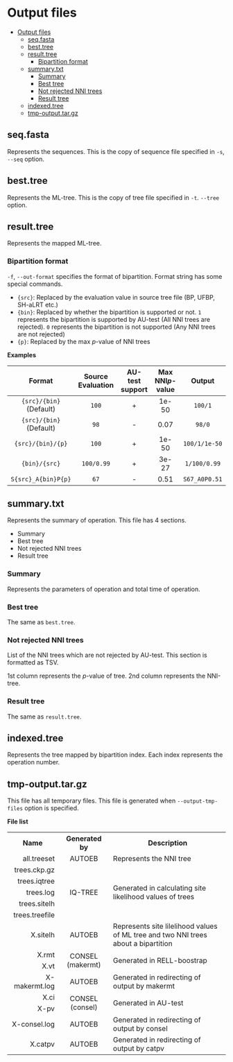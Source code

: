 # Output files

- [Output files](#output-files)
  - [seq.fasta](#seqfasta)
  - [best.tree](#besttree)
  - [result.tree](#resulttree)
    - [Bipartition format](#bipartition-format)
  - [summary.txt](#summarytxt)
    - [Summary](#summary)
    - [Best tree](#best-tree)
    - [Not rejected NNI trees](#not-rejected-nni-trees)
    - [Result tree](#result-tree)
  - [indexed.tree](#indexedtree)
  - [tmp-output.tar.gz](#tmp-outputtargz)

## seq.fasta

Represents the sequences.
This is the copy of sequence file specified in `-s`, `--seq` option.

## best.tree

Represents the ML-tree.
This is the copy of tree file specified in `-t`. `--tree` option.

## result.tree

Represents the mapped ML-tree.

### Bipartition format

`-f`, `--out-format` specifies the format of bipartition.
Format string has some special commands.

- `{src}`: Replaced by the evaluation value in source tree file (BP, UFBP, SH-aLRT etc.)
- `{bin}`: Replaced by whether the bipartition is supported or not. 
  `1` represents the bipartition is supported by AU-test (All NNI trees are rejected).
  `0` represents the bipartition is not supported (Any NNI trees are not rejected)
- `{p}`: Replaced by the max *p*-value of NNI trees

**Examples**

|         Format          | Source Evaluation | AU-test support | Max NNI*p*-value |    Output     |
| :---------------------: | :---------------: | :-------------: | :--------------: | :-----------: |
| `{src}/{bin}` (Default) |       `100`       |        +        |      1e-50       |    `100/1`    |
| `{src}/{bin}` (Default) |       `98`        |        -        |       0.07       |    `98/0`     |
|    `{src}/{bin}/{p}`    |       `100`       |        +        |      1e-50       | `100/1/1e-50` |
|      `{bin}/{src}`      |    `100/0.99`     |        +        |      3e-27       | `1/100/0.99`  |
|   `S{src}_A{bin}P{p}`   |       `67`        |        -        |       0.51       | `S67_A0P0.51` |

## summary.txt

Represents the summary of operation.
This file has 4 sections.

- Summary
- Best tree
- Not rejected NNI trees
- Result tree

### Summary

Represents the parameters of operation and total time of operation.

### Best tree

The same as `best.tree`.

### Not rejected NNI trees

List of the NNI trees which are not rejected by AU-test.
This section is formatted as TSV.

1st column represents the *p*-value of tree.
2nd column represents the NNI-tree.

### Result tree

The same as `result.tree`.

## indexed.tree

Represents the tree mapped by bipartition index.
Each index represents the operation number.

## tmp-output.tar.gz

This file has all temporary files.
This file is generated when `--output-tmp-files` option is specified.

**File list**

<table>
    <tr>
        <th>Name</th>
        <th>Generated by</th>
        <th>Description</th>
    </tr>
    <tr>
        <td align="right">all.treeset</td>
        <td align="center">AUTOEB</td>
        <td align="left">Represents the NNI tree</td>
    </tr>
    <tr>
        <td align="right">trees.ckp.gz</td>
        <td align="center" rowspan="5">IQ-TREE</td>
        <td align="left" rowspan="5">Generated in calculating site likelihood values of trees</td>
    </tr>
    <tr>
        <td align="right">trees.iqtree</td>
    </tr>
    <tr>
        <td align="right">trees.log</td>
    </tr>
    <tr>
        <td align="right">trees.sitelh</td>
    </tr>
    <tr>
        <td align="right">trees.treefile</td>
    </tr>
    <tr>
        <td align="right">X.sitelh</td>
        <td align="center">AUTOEB</td>
        <td align="left">Represents site lilelihood values of ML tree and two NNI trees about a bipartition</td>
    </tr>
    <tr>
        <td align="right">X.rmt</td>
        <td align="center" rowspan="2">CONSEL (makermt)</td>
        <td align="left" rowspan="2">Generated in RELL-boostrap</td>
    </tr>
    <tr>
        <td align="right">X.vt</td>
    </tr>
    <tr>
        <td align="right">X-makermt.log</td>
        <td align="center">AUTOEB</td>
        <td align="left">Generated in redirecting of output by makermt</td>
    </tr>
    <tr>
        <td align="right">X.ci</td>
        <td align="center" rowspan="2">CONSEL (consel)</td>
        <td align="left" rowspan="2">Generated in AU-test</td>
    </tr>
    <tr>
        <td align="right">X-pv</td>
    </tr>
    <tr>
        <td align="right">X-consel.log</td>
        <td align="center">AUTOEB</td>
        <td align="left">Generated in redirecting of output by consel</td>
    </tr>
    <tr>
        <td align="right">X.catpv</td>
        <td align="center">AUTOEB</td>
        <td align="left">Generated in redirecting of output by catpv</td>
    </tr>
</table>
